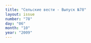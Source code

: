 ```yaml
---
title: "Сельские вести - Выпуск №78"
layout: issue
number: "78"
day: "06"
month: "10"
year: "2009"
---
```

